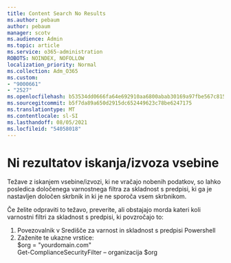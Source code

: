 ```yaml
---
title: Content Search No Results
ms.author: pebaum
author: pebaum
manager: scotv
ms.audience: Admin
ms.topic: article
ms.service: o365-administration
ROBOTS: NOINDEX, NOFOLLOW
localization_priority: Normal
ms.collection: Adm_O365
ms.custom:
- "9000661"
- "2527"
ms.openlocfilehash: b53534dd0666fa64e692910aa6800abab30169a97fbe567c815ce6b948381a63
ms.sourcegitcommit: b5f7da89a650d2915dc652449623c78be6247175
ms.translationtype: MT
ms.contentlocale: sl-SI
ms.lasthandoff: 08/05/2021
ms.locfileid: "54058018"
---
```

# <a name="no-results-from-content-searchexports"></a>Ni rezultatov iskanja/izvoza vsebine

Težave z iskanjem vsebine/izvozi, ki ne vračajo nobenih podatkov, so lahko posledica določenega varnostnega filtra za skladnost s predpisi, ki ga je nastavljen določen skrbnik in ki je ne sporoča vsem skrbnikom.

Če želite odpraviti to težavo, preverite, ali obstajajo morda kateri koli varnostni filtri za skladnost s predpisi, ki povzročajo to:
1. Povezovalnik v Središče za varnost in skladnost s predpisi Powershell
2. Zaženite te ukazne vrstice:
<br>$org = "yourdomain.com"
<br>Get-ComplianceSecurityFilter – organizacija $org